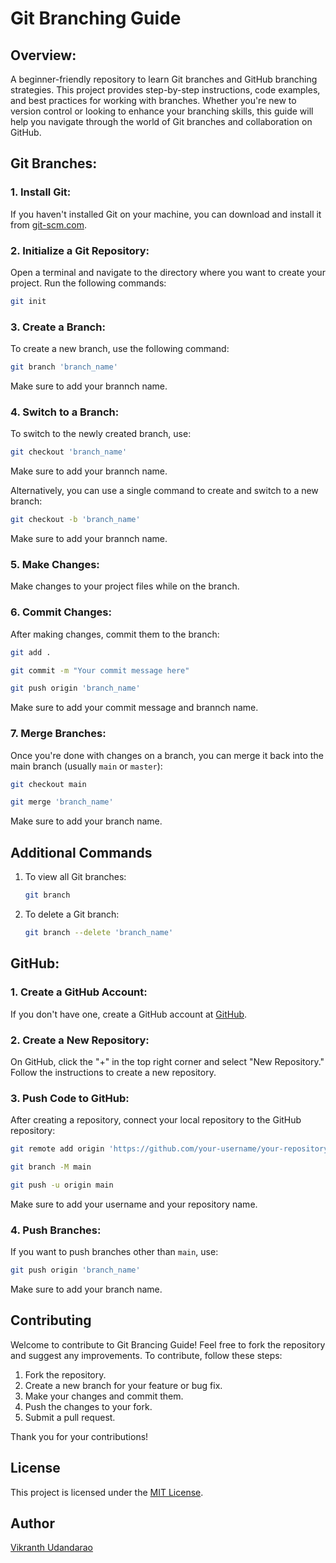 # Git Branching Guide

## Overview:

A beginner-friendly repository to learn Git branches and GitHub branching strategies. This project provides step-by-step instructions, code examples, and best practices for working with branches. Whether you're new to version control or looking to enhance your branching skills, this guide will help you navigate through the world of Git branches and collaboration on GitHub.

## Git Branches:

### 1. Install Git:

If you haven't installed Git on your machine, you can download and install it from [git-scm.com](https://git-scm.com/).

### 2. Initialize a Git Repository:

Open a terminal and navigate to the directory where you want to create your project. Run the following commands:

```bash
git init
```

### 3. Create a Branch:

To create a new branch, use the following command:

```bash
git branch 'branch_name'
```

Make sure to add your brannch name.

### 4. Switch to a Branch:

To switch to the newly created branch, use:

```bash
git checkout 'branch_name'
```

Make sure to add your brannch name.

Alternatively, you can use a single command to create and switch to a new branch:

```bash
git checkout -b 'branch_name'
```

Make sure to add your brannch name.

### 5. Make Changes:

Make changes to your project files while on the branch.

### 6. Commit Changes:

After making changes, commit them to the branch:

```bash
git add .
```

```bash
git commit -m "Your commit message here"
```

```bash
git push origin 'branch_name'
```

Make sure to add your commit message and brannch name.

### 7. Merge Branches:

Once you're done with changes on a branch, you can merge it back into the main branch (usually `main` or `master`):

```bash
git checkout main
```

```bash
git merge 'branch_name'
```

Make sure to add your branch name.

## Additional Commands

1. To view all Git branches:

    ```bash
    git branch
    ```

2. To delete a Git branch:

    ```bash
    git branch --delete 'branch_name'
    ```

GitHub:
-----------------------------

### 1. Create a GitHub Account:

If you don't have one, create a GitHub account at [GitHub](https://github.com/).

### 2. Create a New Repository:

On GitHub, click the "+" in the top right corner and select "New Repository."
\
Follow the instructions to create a new repository.

### 3. Push Code to GitHub:

After creating a repository, connect your local repository to the GitHub repository:

```bash
git remote add origin 'https://github.com/your-username/your-repository' .
```

```bash
git branch -M main
```

```bash
git push -u origin main
```

Make sure to add your username and your repository name.

### 4. Push Branches:

If you want to push branches other than `main`, use:

```bash
git push origin 'branch_name'
```

Make sure to add your branch name.

## Contributing

Welcome to contribute to Git Brancing Guide! Feel free to fork the repository and suggest any improvements. To contribute, follow these steps:

1.  Fork the repository.
2.  Create a new branch for your feature or bug fix.
3.  Make your changes and commit them.
4.  Push the changes to your fork.
5.  Submit a pull request.

Thank you for your contributions!

## License

This project is licensed under the [MIT License](LICENSE).

## Author

[Vikranth Udandarao](https://github.com/Vikranth3140)
